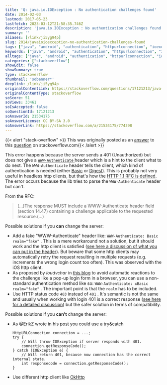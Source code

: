 ```yaml
---
title: 'Q: java.io.IOException : No authentication challenges found'
date: 2014-02-03
lastmod: 2017-05-23
lastfetch: 2023-03-12T21:58:35.746Z
description: 'java.io.IOException : No authentication challenges found'
summary: ''
aliases: [/link/ji5yg94p]
slug: 2014/javaioioexception-no-authentication-challenges-found
tags: ["java", "android", "authentication", "httpurlconnection", "ioexception"]
keywords: ["java", "android", "authentication", "httpurlconnection", "ioexception"]
alltags: ["java", "android", "authentication", "httpurlconnection", "ioexception"]
categories: ["stackoverflow"]
showEdit: false
showSummary: true
type: stackoverflow
thumbnail: 'sobanner*' 
deeplink: /link/ji5yg94p
originalContentLink: https://stackoverflow.com/questions/17121213/java-io-ioexception-no-authentication-challenges-found
originalContentType: stackoverflow
soScore: 51
soViews: 33461
soIsAccepted: false
soQuestionId: 17121213
soAnswerId: 21534175
soAnswerLicense: CC BY-SA 3.0
soAnswerLink: https://stackoverflow.com/a/21534175/774398
---
```


{{< alert "stack-overflow" >}} This was originally posted as an [answer](https://stackoverflow.com/a/21534175/774398) to this [question](https://stackoverflow.com/questions/17121213/java-io-ioexception-no-authentication-challenges-found)  on stackoverflow.com{{< /alert >}}

This error happens because the server sends a 401 (Unauthorized) but does not give a [ `WWW-Authenticate` ](https://en.wikipedia.org/wiki/List_of_HTTP_header_fields#Response_fields) header which is a hint to the client what to do next. The  `WWW-Authenticate`  header tells the client, which kind of authentication is needed (either [Basic](http://en.wikipedia.org/wiki/Basic_access_authentication) or [Digest](http://en.wikipedia.org/wiki/Digest_access_authentication)). This is probably not very useful in headless http clients, but that's how the [HTTP 1.1 RFC is defined](http://www.w3.org/Protocols/rfc2616/rfc2616-sec10.html#sec10.4.2). The error occurs because the lib tries to parse the  `WWW-Authenticate`  header but can't.

From the RFC:

> (...)The response MUST include a WWW-Authenticate header field (section 14.47) containing a challenge applicable to the requested resource.(...)

Possible solutions if you **can** change the server:

*   Add a fake "WWW-Authenticate" header like:  `WWW-Authenticate: Basic realm="fake"` . This is a mere workaround not a solution, but it should work and the http client is satisfied ([see here a discussion of what you can put in the header](https://stackoverflow.com/questions/1748374/http-401-whats-an-appropriate-www-authenticate-header-value)). But beware that some http clients may automatically retry the request resulting in multiple requests (e.g. increments the wrong login count too often). This was observed with the iOS http client.
*   As proposed by _loudvchar_ in [this blog](http://loudvchar.blogspot.com.es/2010/11/avoiding-browser-popup-for-401.html) to avoid automatic reactions to the challenge like a pop-up login form in a browser, you can use a non-standard authentication method like so:  `WWW-Authenticate: xBasic realm="fake"` . The important point is that the  `realm`  has to be included.
*   Use HTTP status code  `403`  instead of  `401` . It's semantic is not the same and usually when working with login 401 is a correct response ([see here for a detailed discussion](https://stackoverflow.com/questions/3297048/403-forbidden-vs-401-unauthorized-http-responses)) but the safer solution in terms of compatibility.

Possible solutions if you **can't** change the server:

*   As @ErikZ wrote in his [post](https://stackoverflow.com/questions/12931791/java-io-ioexception-received-authentication-challenge-is-null-in-ics-4-0-3) you could use a try&catch
    
    ```
    HttpURLConnection connection = ...;
    try {
        // Will throw IOException if server responds with 401.
        connection.getResponseCode(); 
    } catch (IOException e) {
        // Will return 401, because now connection has the correct internal state.
        int responsecode = connection.getResponseCode(); 
    }
    
    ```
    
*   Use different http client like [OkHttp](http://square.github.io/okhttp/)